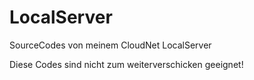 # LocalServer
SourceCodes von meinem CloudNet LocalServer

Diese Codes sind nicht zum weiterverschicken geeignet!
